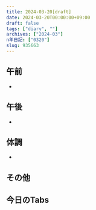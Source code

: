 ```yaml
---
title: 2024-03-20[draft]
date: 2024-03-20T00:00:00+09:00
draft: false
tags: ["diary", ""]
archives: ["2024-03"]
n年日記: ["0320"]
slug: 935663
---
```

## 午前
- 
## 午後
- 
## 体調
- 
## その他
## 今日のTabs
